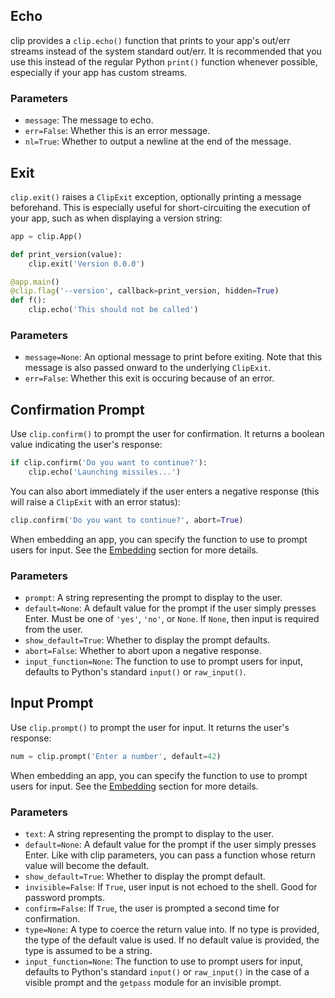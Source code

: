 ## Echo

clip provides a `clip.echo()` function that prints to your app's out/err streams instead of the system standard out/err. It is recommended that you use this instead of the regular Python `print()` function whenever possible, especially if your app has custom streams.

### Parameters

- `message`: The message to echo.
- `err=False`: Whether this is an error message.
- `nl=True`: Whether to output a newline at the end of the message.

## Exit

`clip.exit()` raises a `ClipExit` exception, optionally printing a message beforehand. This is especially useful for short-circuiting the execution of your app, such as when displaying a version string:

```python
app = clip.App()

def print_version(value):
	clip.exit('Version 0.0.0')

@app.main()
@clip.flag('--version', callback=print_version, hidden=True)
def f():
	clip.echo('This should not be called')
```

### Parameters

- `message=None`: An optional message to print before exiting. Note that this message is also passed onward to the underlying `ClipExit`.
- `err=False`: Whether this exit is occuring because of an error.

## Confirmation Prompt

Use `clip.confirm()` to prompt the user for confirmation. It returns a boolean value indicating the user's response:

```python
if clip.confirm('Do you want to continue?'):
	clip.echo('Launching missiles...')
```

You can also abort immediately if the user enters a negative response (this will raise a `ClipExit` with an error status):

```python
clip.confirm('Do you want to continue?', abort=True)
```

When embedding an app, you can specify the function to use to prompt users for input. See the [Embedding](embedding.md) section for more details.

### Parameters

- `prompt`: A string representing the prompt to display to the user.
- `default=None`: A default value for the prompt if the user simply presses Enter. Must be one of `'yes'`, `'no'`, or `None`. If `None`, then input is required from the user.
- `show_default=True`: Whether to display the prompt defaults.
- `abort=False`: Whether to abort upon a negative response.
- `input_function=None`: The function to use to prompt users for input, defaults to Python's standard `input()` or `raw_input()`.

## Input Prompt

Use `clip.prompt()` to prompt the user for input. It returns the user's response:

```python
num = clip.prompt('Enter a number', default=42)
```

When embedding an app, you can specify the function to use to prompt users for input. See the [Embedding](embedding.md) section for more details.

### Parameters

- `text`: A string representing the prompt to display to the user.
- `default=None`: A default value for the prompt if the user simply presses Enter. Like with clip parameters, you can pass a function whose return value will become the default.
- `show_default=True`: Whether to display the prompt default.
- `invisible=False`: If `True`, user input is not echoed to the shell. Good for password prompts.
- `confirm=False`: If `True`, the user is prompted a second time for confirmation.
- `type=None`: A type to coerce the return value into. If no type is provided, the type of the default value is used. If no default value is provided, the type is assumed to be a string.
- `input_function=None`: The function to use to prompt users for input, defaults to Python's standard `input()` or `raw_input()` in the case of a visible prompt and the `getpass` module for an invisible prompt.
